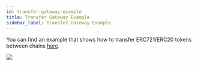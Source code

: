 ```yaml
---
id: transfer-gateway-example
title: Transfer Gateway Example
sidebar_label: Transfer Gateway Example
---
```


You can find an example that shows how to transfer ERC721/ERC20 tokens between chains [here](https://github.com/loomnetwork/transfer-gateway-example).

![](/developers/img/tf-card-game.gif)
